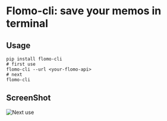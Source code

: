 # Flomo-cli: save your memos in terminal

## Usage

```shell
pip install flomo-cli
# first use
flomo-cli --url <your-flomo-api>
# next
flomo-cli
```

## ScreenShot



![Next use](images/next-use.png)